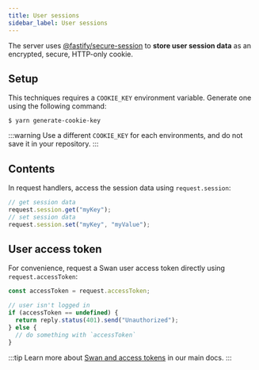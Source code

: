```yaml
---
title: User sessions
sidebar_label: User sessions
---
```


The server uses [@fastify/secure-session](https://github.com/fastify/fastify-secure-session) to **store user session data** as an encrypted, secure, HTTP-only cookie.

## Setup

This techniques requires a `COOKIE_KEY` environment variable.
Generate one using the following command:

```console
$ yarn generate-cookie-key
```

:::warning
Use a different `COOKIE_KEY` for each environments, and do not save it in your repository.
:::

## Contents

In request handlers, access the session data using `request.session`:

```ts
// get session data
request.session.get("myKey");
// set session data
request.session.set("myKey", "myValue");
```

## User access token

For convenience, request a Swan user access token directly using `request.accessToken`:

```ts
const accessToken = request.accessToken;

// user isn't logged in
if (accessToken == undefined) {
  return reply.status(401).send("Unauthorized");
} else {
  // do something with `accessToken`
}
```
:::tip
Learn more about [Swan and access tokens](
https://docs.swan.io/api/authentication) in our main docs.
:::